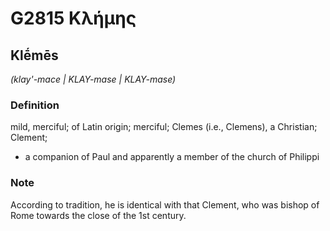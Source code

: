 # G2815 Κλήμης

## Klḗmēs

_(klay'-mace | KLAY-mase | KLAY-mase)_

### Definition

mild, merciful; of Latin origin; merciful; Clemes (i.e., Clemens), a Christian; Clement; 

- a companion of Paul and apparently a member of the church of Philippi

### Note

According to tradition, he is identical with that Clement, who was bishop of Rome towards the close of the 1st century.
